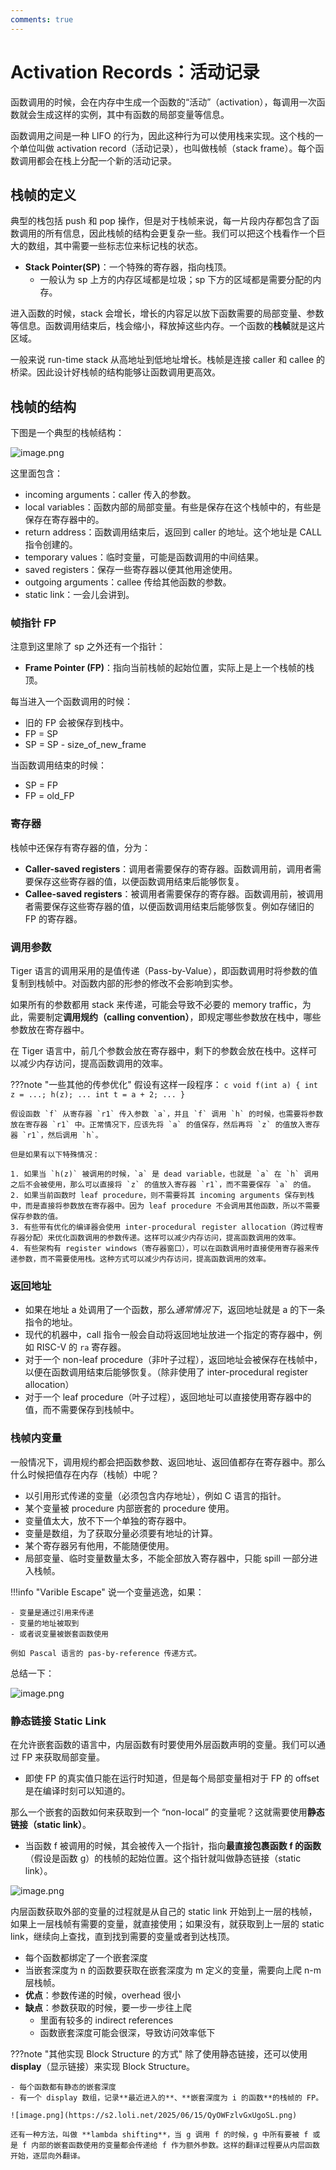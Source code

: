 ```yaml
---
comments: true
---
```


# Activation Records：活动记录

函数调用的时候，会在内存中生成一个函数的“活动”（activation），每调用一次函数就会生成这样的实例，其中有函数的局部变量等信息。

函数调用之间是一种 LIFO 的行为，因此这种行为可以使用栈来实现。这个栈的一个单位叫做 activation record（活动记录），也叫做栈帧（stack frame）。每个函数调用都会在栈上分配一个新的活动记录。

## 栈帧的定义

典型的栈包括 push 和 pop 操作，但是对于栈帧来说，每一片段内存都包含了函数调用的所有信息，因此栈帧的结构会更复杂一些。我们可以把这个栈看作一个巨大的数组，其中需要一些标志位来标记栈的状态。

- **Stack Pointer(SP)**：一个特殊的寄存器，指向栈顶。
    - 一般认为 sp 上方的内存区域都是垃圾；sp 下方的区域都是需要分配的内存。

进入函数的时候，stack 会增长，增长的内容足以放下函数需要的局部变量、参数等信息。函数调用结束后，栈会缩小，释放掉这些内存。一个函数的**栈帧**就是这片区域。

一般来说 run-time stack 从高地址到低地址增长。栈帧是连接 caller 和 callee 的桥梁。因此设计好栈帧的结构能够让函数调用更高效。

## 栈帧的结构

下图是一个典型的栈帧结构：

![image.png](https://s2.loli.net/2025/06/15/UcrLj4ealACzVBn.png)

这里面包含：

- incoming arguments：caller 传入的参数。
- local variables：函数内部的局部变量。有些是保存在这个栈帧中的，有些是保存在寄存器中的。
- return address：函数调用结束后，返回到 caller 的地址。这个地址是 CALL 指令创建的。
- temporary values：临时变量，可能是函数调用的中间结果。
- saved registers：保存一些寄存器以便其他用途使用。
- outgoing arguments：callee 传给其他函数的参数。
- static link：一会儿会讲到。

### 帧指针 FP

注意到这里除了 sp 之外还有一个指针：

- **Frame Pointer (FP)**：指向当前栈帧的起始位置，实际上是上一个栈帧的栈顶。

每当进入一个函数调用的时候：

- 旧的 FP 会被保存到栈中。
- FP = SP
- SP = SP - size_of_new_frame

当函数调用结束的时候：

- SP = FP
- FP = old_FP

### 寄存器

栈帧中还保存有寄存器的值，分为：

- **Caller-saved registers**：调用者需要保存的寄存器。函数调用前，调用者需要保存这些寄存器的值，以便函数调用结束后能够恢复。
- **Callee-saved registers**：被调用者需要保存的寄存器。函数调用前，被调用者需要保存这些寄存器的值，以便函数调用结束后能够恢复。例如存储旧的 FP 的寄存器。

### 调用参数

Tiger 语言的调用采用的是值传递（Pass-by-Value），即函数调用时将参数的值复制到栈帧中。对函数内部的形参的修改不会影响到实参。

如果所有的参数都用 stack 来传递，可能会导致不必要的 memory traffic，为此，需要制定**调用规约（calling convention）**，即规定哪些参数放在栈中，哪些参数放在寄存器中。

在 Tiger 语言中，前几个参数会放在寄存器中，剩下的参数会放在栈中。这样可以减少内存访问，提高函数调用的效率。

???note "一些其他的传参优化"
    假设有这样一段程序：
    ```c
    void f(int a) {
        int z = ...;
        h(z);
        ...
        int t = a + 2;
        ...
    }
    ```

    假设函数 `f` 从寄存器 `r1` 传入参数 `a`，并且 `f` 调用 `h` 的时候，也需要将参数放在寄存器 `r1` 中。正常情况下，应该先将 `a` 的值保存，然后再将 `z` 的值放入寄存器 `r1`，然后调用 `h`。

    但是如果有以下特殊情况：
    
    1. 如果当 `h(z)` 被调用的时候，`a` 是 dead variable，也就是 `a` 在 `h` 调用之后不会被使用，那么可以直接将 `z` 的值放入寄存器 `r1`，而不需要保存 `a` 的值。
    2. 如果当前函数时 leaf procedure，则不需要将其 incoming arguments 保存到栈中，而是直接将参数放在寄存器中。因为 leaf procedure 不会调用其他函数，所以不需要保存参数的值。
    3. 有些带有优化的编译器会使用 inter-procedural register allocation（跨过程寄存器分配）来优化函数调用的参数传递。这样可以减少内存访问，提高函数调用的效率。
    4. 有些架构有 register windows（寄存器窗口），可以在函数调用时直接使用寄存器来传递参数，而不需要使用栈。这种方式可以减少内存访问，提高函数调用的效率。

### 返回地址

- 如果在地址 a 处调用了一个函数，那么*通常情况下*，返回地址就是 a 的下一条指令的地址。
- 现代的机器中，call 指令一般会自动将返回地址放进一个指定的寄存器中，例如 RISC-V 的 `ra` 寄存器。
- 对于一个 non-leaf procedure（非叶子过程），返回地址会被保存在栈帧中，以便在函数调用结束后能够恢复。（除非使用了 inter-procedural register allocation）
- 对于一个 leaf procedure（叶子过程），返回地址可以直接使用寄存器中的值，而不需要保存到栈帧中。

### 栈帧内变量

一般情况下，调用规约都会把函数参数、返回地址、返回值都存在寄存器中。那么什么时候把值存在内存（栈帧）中呢？

- 以引用形式传递的变量（必须包含内存地址），例如 C 语言的指针。
- 某个变量被 procedure 内部嵌套的 procedure 使用。
- 变量值太大，放不下一个单独的寄存器中。
- 变量是数组，为了获取分量必须要有地址的计算。
- 某个寄存器另有他用，不能随便使用。
- 局部变量、临时变量数量太多，不能全部放入寄存器中，只能 spill 一部分进入栈帧。

!!!info "Varible Escape"
    说一个变量逃逸，如果：

    - 变量是通过引用来传递
    - 变量的地址被取到
    - 或者说变量被嵌套函数使用

    例如 Pascal 语言的 pas-by-reference 传递方式。

总结一下：

![image.png](https://s2.loli.net/2025/06/15/xUYLQSAnWBtPzfZ.png)

### 静态链接 Static Link

在允许嵌套函数的语言中，内层函数有时要使用外层函数声明的变量。我们可以通过 FP 来获取局部变量。

- 即使 FP 的真实值只能在运行时知道，但是每个局部变量相对于 FP 的 offset 是在编译时刻可以知道的。

那么一个嵌套的函数如何来获取到一个 “non-local” 的变量呢？这就需要使用**静态链接（static link）**。

- 当函数 f 被调用的时候，其会被传入一个指针，指向**最直接包裹函数 f 的函数**（假设是函数 g）的栈帧的起始位置。这个指针就叫做静态链接（static link）。

![image.png](https://s2.loli.net/2025/06/15/TGcsXtz4QVRnpMP.png)

内层函数获取外部的变量的过程就是从自己的 static link 开始到上一层的栈帧，如果上一层栈帧有需要的变量，就直接使用；如果没有，就获取到上一层的 static link，继续向上查找，直到找到需要的变量或者到达栈顶。

- 每个函数都绑定了一个嵌套深度
- 当嵌套深度为 n 的函数要获取在嵌套深度为 m 定义的变量，需要向上爬 n-m 层栈帧。
- **优点**：参数传递的时候，overhead 很小
- **缺点**：参数获取的时候，要一步一步往上爬
    - 里面有较多的 indirect references
    - 函数嵌套深度可能会很深，导致访问效率低下

???note "其他实现 Block Structure 的方式"
    除了使用静态链接，还可以使用 **display**（显示链接）来实现 Block Structure。

    - 每个函数都有静态的嵌套深度
    - 有一个 display 数组，记录**最近进入的**、**嵌套深度为 i 的函数**的栈帧的 FP。

    ![image.png](https://s2.loli.net/2025/06/15/QyOWFzlvGxUgoSL.png)

    还有一种方法，叫做 **lambda shifting**，当 g 调用 f 的时候，g 中所有要被 f 或是 f 内部的嵌套函数使用的变量都会传递给 f 作为额外参数。这样的翻译过程要从内层函数开始，逐层向外翻译。
